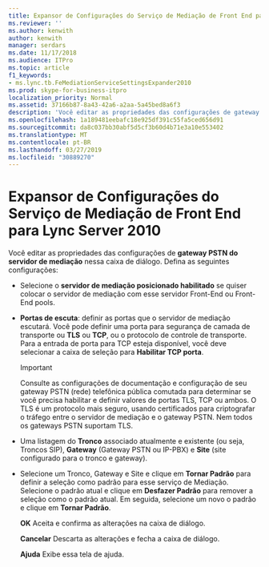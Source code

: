 ```yaml
---
title: Expansor de Configurações do Serviço de Mediação de Front End para Lync Server 2010
ms.reviewer: ''
ms.author: kenwith
author: kenwith
manager: serdars
ms.date: 11/17/2018
ms.audience: ITPro
ms.topic: article
f1_keywords:
- ms.lync.tb.FeMediationServiceSettingsExpander2010
ms.prod: skype-for-business-itpro
localization_priority: Normal
ms.assetid: 37166b87-8a43-42a6-a2aa-5a45bed8a6f3
description: 'Você editar as propriedades das configurações de gateway PSTN do servidor de mediação nessa caixa de diálogo. Defina as seguintes configurações:'
ms.openlocfilehash: 1a189481eebafc18e925df391c55fa5ced656d91
ms.sourcegitcommit: da8c037bb30abf5d5cf3b60d4b71e3a10e553402
ms.translationtype: MT
ms.contentlocale: pt-BR
ms.lasthandoff: 03/27/2019
ms.locfileid: "30889270"
---
```

# <a name="front-end-mediation-service-settings-expander-for-lync-server-2010"></a>Expansor de Configurações do Serviço de Mediação de Front End para Lync Server 2010
 
Você editar as propriedades das configurações de **gateway PSTN do servidor de mediação** nessa caixa de diálogo. Defina as seguintes configurações:
  
- Selecione o **servidor de mediação posicionado habilitado** se quiser colocar o servidor de mediação com esse servidor Front-End ou Front-End pools.
    
- **Portas de escuta**: definir as portas que o servidor de mediação escutará. Você pode definir uma porta para segurança de camada de transporte ou **TLS** ou **TCP**, ou o protocolo de controle de transporte. Para a entrada de porta para TCP esteja disponível, você deve selecionar a caixa de seleção para **Habilitar TCP porta**. 
    
    > [!IMPORTANT]
    > Consulte as configurações de documentação e configuração de seu gateway PSTN (rede) telefônica pública comutada para determinar se você precisa habilitar e definir valores de portas TLS, TCP ou ambos. O TLS é um protocolo mais seguro, usando certificados para criptografar o tráfego entre o servidor de mediação e o gateway PSTN. Nem todos os gateways PSTN suportam TLS. 
  
- Uma listagem do **Tronco** associado atualmente e existente (ou seja, Troncos SIP), **Gateway** (Gateway PSTN ou IP-PBX) e **Site** (site configurado para o tronco e gateway).
    
- Selecione um Tronco, Gateway e Site e clique em **Tornar Padrão** para definir a seleção como padrão para esse serviço de Mediação. Selecione o padrão atual e clique em **Desfazer Padrão** para remover a seleção como o padrão atual. Em seguida, selecione um novo o padrão e clique em **Tornar Padrão**.
    
  **OK** Aceita e confirma as alterações na caixa de diálogo.
  
  **Cancelar** Descarta as alterações e fecha a caixa de diálogo.
  
  **Ajuda** Exibe essa tela de ajuda.
  

